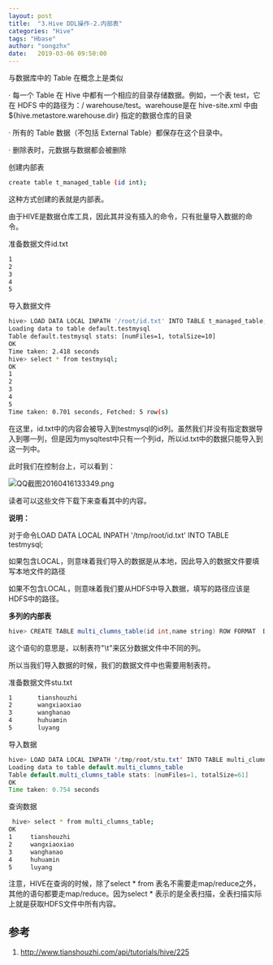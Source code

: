 ```yaml
---
layout: post
title:  "3.Hive DDL操作-2.内部表"
categories: "Hive"
tags: "Hbase"
author: "songzhx"
date:   2019-03-06 09:50:00
---
```


与数据库中的 Table 在概念上是类似

·         每一个 Table 在 Hive 中都有一个相应的目录存储数据。例如，一个表 test，它在 HDFS 中的路径为：/ warehouse/test。warehouse是在 hive-site.xml 中由 ${hive.metastore.warehouse.dir} 指定的数据仓库的目录

·         所有的 Table 数据（不包括 External Table）都保存在这个目录中。

·         删除表时，元数据与数据都会被删除



创建内部表

```bash
create table t_managed_table (id int);
```

这种方式创建的表就是内部表。

由于HIVE是数据仓库工具，因此其并没有插入的命令，只有批量导入数据的命令。

准备数据文件id.txt

```css
1
2
3
4
5
```

导入数据文件

```bash
hive> LOAD DATA LOCAL INPATH '/root/id.txt' INTO TABLE t_managed_table;
Loading data to table default.testmysql 
Table default.testmysql stats: [numFiles=1, totalSize=10] 
OK 
Time taken: 2.418 seconds 
hive> select * from testmysql; 
OK
1 
2 
3 
4 
5
Time taken: 0.701 seconds, Fetched: 5 row(s)
```

在这里，id.txt中的内容会被导入到testmysql的id列。虽然我们并没有指定数据导入到哪一列，但是因为mysqltest中只有一个列id，所以id.txt中的数据只能导入到这一列中。

此时我们在控制台上，可以看到：

![QQ截图20160416133349.png](https://tva1.sinaimg.cn/large/006y8mN6gy1g6fczj2n9rj30wz05dq37.jpg)

读者可以这些文件下载下来查看其中的内容。

**说明：**

对于命令LOAD DATA LOCAL INPATH '/tmp/root/id.txt' INTO TABLE testmysql;

如果包含LOCAL，则意味着我们导入的数据是从本地，因此导入的数据文件要填写本地文件的路径

如果不包含LOCAL，则意味着我们要从HDFS中导入数据，填写的路径应该是HDFS中的路径。



**多列的内部表**

```java
hive> CREATE TABLE multi_clumns_table(id int,name string) ROW FORMAT  DELIMITED FIELDS TERMINATED BY '\t';
```

这个语句的意思是，以制表符"\t"来区分数据文件中不同的列。

所以当我们导入数据的时候，我们的数据文件中也需要用制表符。

准备数据文件stu.txt

```bash
1       tianshouzhi
2       wangxiaoxiao
3       wanghanao
4       huhuamin
5       luyang
```

导入数据

```java
hive> LOAD DATA LOCAL INPATH '/tmp/root/stu.txt' INTO TABLE multi_clumns_table; 
Loading data to table default.multi_clumns_table 
Table default.multi_clumns_table stats: [numFiles=1, totalSize=61] 
OK 
Time taken: 0.754 seconds
```

查询数据

```bash
 hive> select * from multi_clumns_table; 
OK 
1     tianshouzhi 
2     wangxiaoxiao 
3     wanghanao 
4     huhuamin 
5     luyang
```

注意，HIVE在查询的时候，除了select * from 表名不需要走map/reduce之外，其他的语句都要走map/reduce。因为select * 表示的是全表扫描，全表扫描实际上就是获取HDFS文件中所有内容。



## 参考

1. http://www.tianshouzhi.com/api/tutorials/hive/225